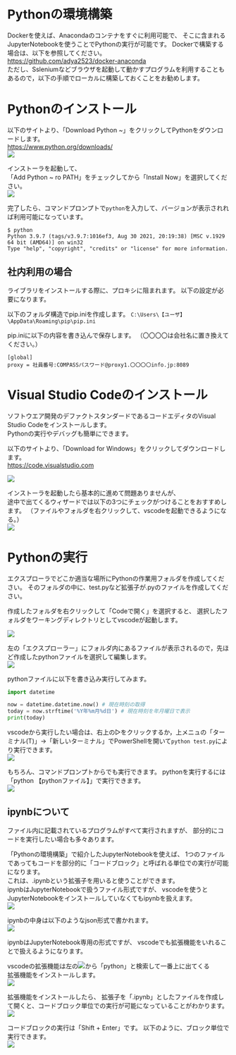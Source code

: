# Pythonの環境構築

Dockerを使えば、Anacondaのコンテナをすぐに利用可能で、
そこに含まれるJupyterNotebookを使うことでPythonの実行が可能です。
Dockerで構築する場合は、以下を参照してください。  
https://github.com/adya2523/docker-anaconda  
ただし、Ssleniumなどブラウザを起動して動かすプログラムを利用することもあるので，以下の手順でローカルに構築しておくことをお勧めします。

# Pythonのインストール
以下のサイトより、「Download Python ~」をクリックしてPythonをダウンロードします。  
https://www.python.org/downloads/  
![](img/download_python.png)

インストーラを起動して、  
「Add Python ~ ro PATH」をチェックしてから「Install Now」を選択してください。  
![](img/install_python.png)


完了したら、コマンドプロンプトで`python`を入力して、バージョンが表示されれば利用可能になっています。
```
$ python
Python 3.9.7 (tags/v3.9.7:1016ef3, Aug 30 2021, 20:19:38) [MSC v.1929 64 bit (AMD64)] on win32
Type "help", "copyright", "credits" or "license" for more information.
```

## 社内利用の場合
ライブラリをインストールする際に、プロキシに阻まれます。
以下の設定が必要になります。

以下のフォルダ構造でpip.iniを作成します。
`C:\Users\【ユーザ】\AppData\Roaming\pip\pip.ini`

pip.iniに以下の内容を書き込んで保存します。
（〇〇〇〇は会社名に置き換えてください。）
```
[global]
proxy = 社員番号:COMPASSパスワード@proxy1.〇〇〇〇info.jp:8089
```

# Visual Studio Codeのインストール
ソフトウエア開発のデファクトスタンダードであるコードエディタのVisual Studio Codeをインストールします。  
Pythonの実行やデバッグも簡単にできます。

以下のサイトより、「Download for Windows」をクリックしてダウンロードします。  
https://code.visualstudio.com

![](img/download_vscode.png)

インストーラを起動したら基本的に進めて問題ありませんが、  
途中で出てくるウィザードでは以下の3つにチェックがつけることをおすすめします。
（ファイルやフォルダを右クリックして、vscodeを起動できるようになる。）  
![](img/install_vscode.png)

# Pythonの実行
エクスプローラでどこか適当な場所にPythonの作業用フォルダを作成してください。
そのフォルダの中に、test.pyなど拡張子が.pyのファイルを作成してください。

作成したフォルダを右クリックして「Codeで開く」を選択すると、
選択したフォルダをワーキングディレクトリとしてvscodeが起動します。
  
![](img/create_dir.png)
  
左の「エクスプローラー」にフォルダ内にあるファイルが表示されるので，先ほど作成したpythonファイルを選択して編集します。  
![](img/vscode_in.png)  

pythonファイルに以下を書き込み実行してみます。
```python
import datetime

now = datetime.datetime.now() # 現在時刻の取得
today = now.strftime('%Y年%m月%d日') # 現在時刻を年月曜日で表示
print(today)
```

vscodeから実行したい場合は、右上の▷をクリックするか，上メニュの「ターミナル(T)」->「新しいターミナル」でPowerShellを開いて`python test.py`により実行できます。  
![](img/vscode_execute.png)  

もちろん、コマンドプロンプトからでも実行できます。
pythonを実行するには「python 【pythonファイル】」で実行できます。  
![](img/cmd_execute.png)  


## ipynbについて
ファイル内に記載されているプログラムがすべて実行されますが、
部分的にコードを実行したい場合も多々あります。

「Pythonの環境構築」で紹介したJupyterNotebookを使えば、
1つのファイルであってもコードを部分的に「コードブロック」と呼ばれる単位での実行が可能になります。  
これは、.ipynbという拡張子を用いると使うことができます。  
ipynbはJupyterNotebookで扱うファイル形式ですが、
vscodeを使うとJupyterNotebookをインストールしていなくてもipynbを扱えます。  
![](img/jupyter.png)  

ipynbの中身は以下のようなjson形式で書かれます。  
![](img/ipynb.png)  

ipynbはJupyterNotebook専用の形式ですが、
vscodeでも拡張機能をいれることで扱えるようになります。

vscodeの拡張機能は左の![](img/extention.png)から「python」と検索して一番上に出てくる  
拡張機能をインストールします。  
![](img/vscode_ext.png)  

拡張機能をインストールしたら、
拡張子を「.ipynb」としたファイルを作成して開くと、コードブロック単位での実行が可能になっていることがわかります。  
![](img/vscode_ipynb.png)

コードブロックの実行は「Shift + Enter」です。
以下のように、ブロック単位で実行できます。  
![](img/vscode_ipynb2.png)  
